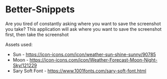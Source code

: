 # Better-Snippets
Are you tired of constantly asking where you want to save the screenshot you take?
This application will ask where you want to save the screenshot first, then take the screenshot

Assets used:
- Sun - https://icon-icons.com/icon/weather-sun-shine-sunny/90785
- Moon - https://icon-icons.com/icon/Weather-Forecast-Moon-Night-Sky/121229
- Sary Soft Font - https://www.1001fonts.com/sary-soft-font.html